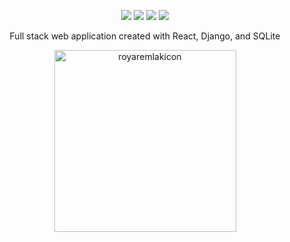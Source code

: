 <p align="center">

<img src="https://img.shields.io/badge/build-success-brightgreen"/>

<img src="https://img.shields.io/badge/development-ongoing-brightgreen"/>
  
<img src="https://img.shields.io/badge/PRs-welcome-brightgreen.svg"/>
  
<a>
  <img src="https://img.shields.io/badge/-royaremlak.com-orange"/>
</a>
  
  
</p>

<p align= "center">
 Full stack web application created with React, Django, and SQLite
  </p>

<div align= "center" >
<img width="291" alt="royaremlakicon"src="https://user-images.githubusercontent.com/85699024/125648549-4a6c1755-97f1-424d-9fdf-e3eb98399290.png">
</div>
